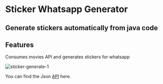 # Sticker Whatsapp Generator
## Generate stickers automatically from java code







## Features
Consumes movies API and generates stickers for whatsapp



![sticker-generate-1](https://user-images.githubusercontent.com/43473532/229380385-5cfe013f-d38a-4c6c-85ee-eb625c6bbb4a.png)



You can find the Json [API](https://raw.githubusercontent.com/alura-cursos/imersao-java-2-api/main/TopMovies.json) here.







